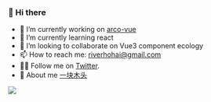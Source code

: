 ### 👋  Hi there

- 🔭 I’m currently working on [arco-vue](https://github.com/arco-design/arco-design-vue)
- 🌱 I’m currently learning react
- 👯 I’m looking to collaborate on Vue3 component ecology
- 📫 How to reach me: riverhohai@gmail.com
- 😶‍🌫️ Follow me on [Twitter](https://twitter.com/riverhohai).
- 🤪 About me [一块木头](https://hehehai.cn)

<img align="left" src="https://github-readme-stats.vercel.app/api?username=hehehai&show_icons=true&icon_color=0366d6&text_color=24292e&bg_color=ffffff&hide_title=true&count_private=true"/>

<!--
**hehehai/hehehai** is a ✨ _special_ ✨ repository because its `README.md` (this file) appears on your GitHub profile.

Here are some ideas to get you started:

- 🤔 I’m looking for help with ...
- 💬 Ask me about ...
- 😄 Pronouns: ...
- ⚡ Fun fact: ...
-->
